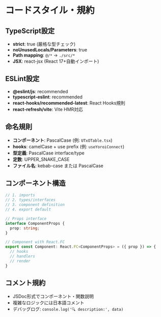 # コードスタイル・規約

## TypeScript設定
- **strict**: true (厳格な型チェック)
- **noUnusedLocals/Parameters**: true
- **Path mapping**: `@/*` → `./src/*`
- **JSX**: react-jsx (React 17+自動インポート)

## ESLint設定
- **@eslint/js**: recommended
- **typescript-eslint**: recommended
- **react-hooks/recommended-latest**: React Hooks規則
- **react-refresh/vite**: Vite HMR対応

## 命名規則
- **コンポーネント**: PascalCase (例: `UTxOTable.tsx`)
- **hooks**: camelCase + use prefix (例: `useYoroiConnect`)
- **型定義**: PascalCase interface/type
- **定数**: UPPER_SNAKE_CASE
- **ファイル名**: kebab-case または PascalCase

## コンポーネント構造
```typescript
// 1. imports
// 2. types/interfaces 
// 3. component definition
// 4. export default

// Props interface
interface ComponentProps {
  prop: string;
}

// Component with React.FC
export const Component: React.FC<ComponentProps> = ({ prop }) => {
  // hooks
  // handlers
  // render
}
```

## コメント規約
- JSDoc形式でコンポーネント・関数説明
- 複雑なロジックには日本語コメント
- デバッグログ: `console.log('🔍 description:', data)`
